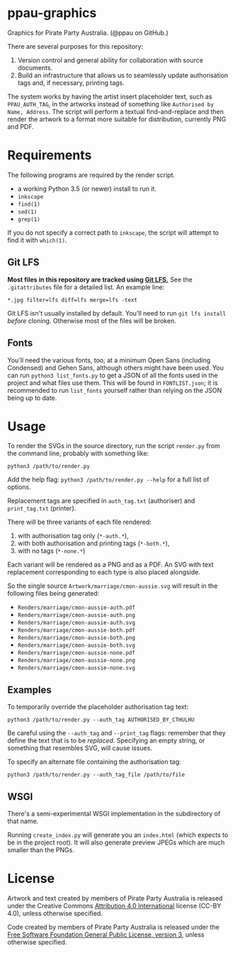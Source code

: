 # ppau-graphics
Graphics for Pirate Party Australia.
(@ppau on GitHub.)

There are several purposes for this repository:

1. Version control and general ability for collaboration with source documents.
2. Build an infrastructure that allows us to seamlessly update authorisation tags and, if necessary, printing tags.

The system works by having the artist insert placeholder text, such as `PPAU_AUTH_TAG`, in the artworks instead of something like `Authorised by Name, Address`. The script will perform a textual find-and-replace and then render the artwork to a format more suitable for distribution, currently PNG and PDF.

# Requirements

The following programs are required by the render script.

- a working Python 3.5 (or newer) install to run it.
- `inkscape`
- `find(1)`
- `sed(1)`
- `grep(1)`

If you do not specify a correct path to `inkscape`, the script will attempt to find it with `which(1)`.

## Git LFS

**Most files in this repository are tracked using [Git LFS.](https://git-lfs.github.com/)** See the `.gitattributes` file for a detailed list. An example line:

`*.jpg filter=lfs diff=lfs merge=lfs -text`

Git LFS isn't usually installed by default. You'll need to run `git lfs install` *before* cloning. Otherwise most of the files will be broken.

## Fonts

You'll need the various fonts, too; at a minimum Open Sans (including Condensed) and Gehen Sans, although others might have been used. You can run `python3 list_fonts.py` to get a JSON of all the fonts used in the project and what files use them. This will be found in `FONTLIST.json`; it is recommended to run `list_fonts` yourself rather than relying on the JSON being up to date.


# Usage

To render the SVGs in the source directory, run the script `render.py` from the command line, probably with something like:

`python3 /path/to/render.py`

Add the help flag: `python3 /path/to/render.py --help` for a full list of options.

Replacement tags are specified in `auth_tag.txt` (authoriser) and `print_tag.txt` (printer).

There will be three variants of each file rendered:

1. with authorisation tag only (`*-auth.*`),
2. with both authorisation and printing tags (`*-both.*`),
3. with no tags (`*-none.*`)

Each variant will be rendered as a PNG and as a PDF. An SVG with text replacement corresponding to each type is also placed alongside.

So the single source `Artwork/marriage/cmon-aussie.svg` will result in the following files being generated:

- `Renders/marriage/cmon-aussie-auth.pdf`
- `Renders/marriage/cmon-aussie-auth.png`
- `Renders/marriage/cmon-aussie-auth.svg`
- `Renders/marriage/cmon-aussie-both.pdf`
- `Renders/marriage/cmon-aussie-both.png`
- `Renders/marriage/cmon-aussie-both.svg`
- `Renders/marriage/cmon-aussie-none.pdf`
- `Renders/marriage/cmon-aussie-none.png`
- `Renders/marriage/cmon-aussie-none.svg`

## Examples

To temporarily override the placeholder authorisation tag text:

`python3 /path/to/render.py --auth_tag AUTHORISED_BY_CTHULHU`

Be careful using the `--auth_tag` and `--print_tag` flags: remember that they define the text that is to be *replaced*. Specifying an empty string, or something that resembles SVG, will cause issues.

To specify an alternate file containing the authorisation tag:

`python3 /path/to/render.py --auth_tag_file /path/to/file`

## WSGI

There's a semi-experimental WSGI implementation in the subdirectory of that name.

Running `create_index.py` will generate you an `index.html` (which expects to be in the project root). It will also generate preview JPEGs which are much smaller than the PNGs. 


# License

Artwork and text created by members of Pirate Party Australia is released under the Creative Commons [Attribution 4.0 International](https://creativecommons.org/licenses/by/4.0/) license (CC-BY 4.0), unless otherwise specified.

Code created by members of Pirate Party Australia is released under the [Free Software Foundation General Public License, version 3](https://www.gnu.org/licenses/gpl-3.0.html), unless otherwise specified.
